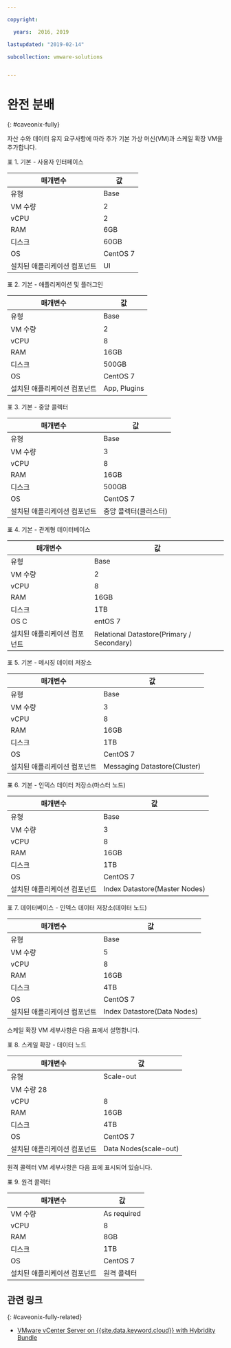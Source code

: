 ```yaml
---

copyright:

  years:  2016, 2019

lastupdated: "2019-02-14"

subcollection: vmware-solutions


---
```


# 완전 분배
{: #caveonix-fully}

자산 수와 데이터 유지 요구사항에 따라 추가 기본 가상 머신(VM)과 스케일 확장 VM을 추가합니다.

표 1. 기본 - 사용자 인터페이스

|매개변수	|값|
|---|---|
|유형	| Base|
|VM 수량	|2|
|vCPU	|2|
|RAM	|6GB|
|디스크	|60GB|
|OS	|CentOS 7|
|설치된 애플리케이션 컴포넌트	|UI|

표 2. 기본 - 애플리케이션 및 플러그인

|매개변수	|값|
|---|---|
|유형	| Base|
|VM 수량	|2|
|vCPU	|8|
|RAM	| 16GB|
|디스크	|500GB|
|OS	|CentOS 7|
|설치된 애플리케이션 컴포넌트	|App, Plugins|

표 3. 기본 - 중앙 콜렉터

|매개변수	|값 |
|---|---|
|유형	| Base |
|VM 수량	| 3 |
|vCPU	|8 |
|RAM	| 16GB |
|디스크	|500GB |
|OS	|CentOS 7 |
|설치된 애플리케이션 컴포넌트	|중앙 콜렉터(클러스터) |

표 4. 기본 - 관계형 데이터베이스

|매개변수	|값 |
|---|---|
|유형	| Base |
|VM 수량	|2 |
|vCPU	|8 |
|RAM	| 16GB |
|디스크	|1TB |
|OS	C|entOS 7 |
|설치된 애플리케이션 컴포넌트	|Relational Datastore(Primary / Secondary) |

표 5. 기본 - 메시징 데이터 저장소

|매개변수	|값 |
|---|---|
|유형	| Base |
|VM 수량	| 3 |
|vCPU	|8 |
|RAM	| 16GB |
|디스크	|1TB |
|OS	|CentOS 7 |
|설치된 애플리케이션 컴포넌트	|Messaging Datastore(Cluster) |

표 6. 기본 - 인덱스 데이터 저장소(마스터 노드)

|매개변수	|값 |
|---|---|
|유형	| Base |
|VM 수량	| 3 |
|vCPU	|8 |
|RAM	| 16GB |
|디스크	|1TB |
|OS	|CentOS 7 |
|설치된 애플리케이션 컴포넌트	|Index Datastore(Master Nodes) |

표 7. 데이터베이스 - 인덱스 데이터 저장소(데이터 노드)

|매개변수	|값 |
|---|---|
|유형	| Base |
|VM 수량	|5 |
|vCPU	|8 |
|RAM	| 16GB |
|디스크	|4TB |
|OS	|CentOS 7 |
|설치된 애플리케이션 컴포넌트	|Index Datastore(Data Nodes) |

스케일 확장 VM 세부사항은 다음 표에서 설명합니다.

표 8. 스케일 확장 - 데이터 노드

|매개변수	|값 |
|---|---|
|유형	|Scale-out |
|VM 수량 28 |
|vCPU	|8 |
|RAM	| 16GB |
|디스크	|4TB |
|OS	|CentOS 7 |
|설치된 애플리케이션 컴포넌트	|Data Nodes(scale-out) |

원격 콜렉터 VM 세부사항은 다음 표에 표시되어 있습니다.

표 9. 원격 콜렉터

|매개변수	|값 |
|---|---|
|VM 수량	|As required |
|vCPU	|8 |
|RAM	| 8GB |
|디스크	|1TB |
|OS	|CentOS 7 |
|설치된 애플리케이션 컴포넌트	|원격 콜렉터 |

## 관련 링크
{: #caveonix-fully-related}

* [VMware vCenter Server on {{site.data.keyword.cloud}} with Hybridity Bundle](/docs/services/vmwaresolutions/archiref/vcs?topic=vmware-solutions-vcs-hybridity-intro)
